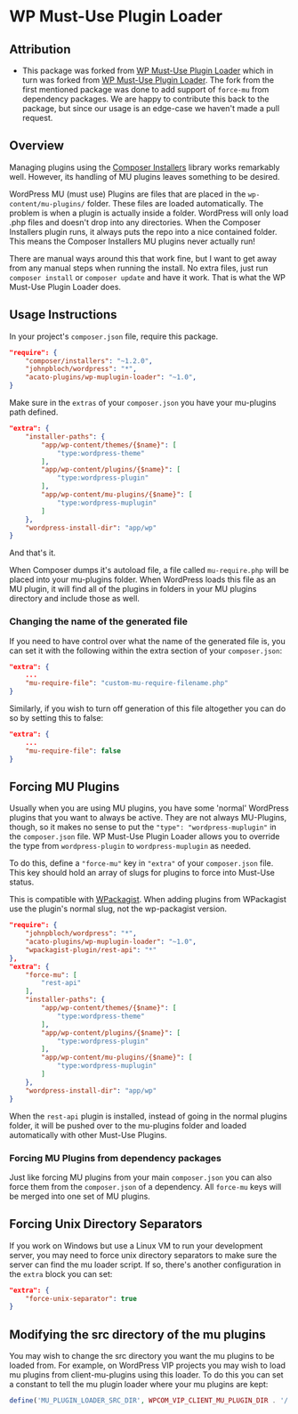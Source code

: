 # WP Must-Use Plugin Loader

## Attribution

- This package was forked from [WP Must-Use Plugin Loader](https://github.com/boxuk/wp-muplugin-loader) which in turn was forked from
  [WP Must-Use Plugin Loader](https://github.com/lkwdwrd/wp-muplugin-loader). The fork from the first mentioned package was done to add support of `force-mu` from dependency packages. We are happy to contribute this back to the package, but since our usage is an edge-case we haven't made a pull request.
  
## Overview

Managing plugins using the [Composer Installers](https://github.com/composer/installers) library works remarkably well. However, its handling of MU plugins leaves something to be desired.

WordPress MU (must use) Plugins are files that are placed in the `wp-content/mu-plugins/` folder. These files are loaded automatically. The problem is when a plugin is actually inside a folder. WordPress will only load .php files and doesn't drop into any directories. When the Composer Installers plugin runs, it always puts the repo into a nice contained folder. This means the Composer Installers MU plugins never actually run!

There are manual ways around this that work fine, but I want to get away from any manual steps when running the install. No extra files, just run `composer install` or `composer update` and have it work. That is what the WP Must-Use Plugin Loader does.

## Usage Instructions

In your project's `composer.json` file, require this package.

```json
"require": {
	"composer/installers": "~1.2.0",
	"johnpbloch/wordpress": "*",
	"acato-plugins/wp-muplugin-loader": "~1.0",
}
```
Make sure in the `extras` of your `composer.json` you have your mu-plugins path defined.

```json
"extra": {
	"installer-paths": {
		"app/wp-content/themes/{$name}": [
			"type:wordpress-theme"
		],
		"app/wp-content/plugins/{$name}": [
			"type:wordpress-plugin"
		],
		"app/wp-content/mu-plugins/{$name}": [
			"type:wordpress-muplugin"
		]
	},
	"wordpress-install-dir": "app/wp"
}
```

And that's it.

When Composer dumps it's autoload file, a file called `mu-require.php` will be placed into your mu-plugins folder. When WordPress loads this file as an MU plugin, it will find all of the plugins in folders in your MU plugins directory and include those as well.

### Changing the name of the generated file

If you need to have control over what the name of the generated file is, you can set it with the following within the extra section of your `composer.json`:

```json
"extra": {
	...
	"mu-require-file": "custom-mu-require-filename.php"
}
```

Similarly, if you wish to turn off generation of this file altogether you can do so by setting this to false:

```json
"extra": {
	...
	"mu-require-file": false
}
```

## Forcing MU Plugins

Usually when you are using MU plugins, you have some 'normal' WordPress plugins that you want to always be active. They are not always MU-Plugins, though, so it makes no sense to put the `"type": "wordpress-muplugin"` in the `composer.json` file. WP Must-Use Plugin Loader allows you to override the type from `wordpress-plugin` to `wordpress-muplugin` as needed.

To do this, define a `"force-mu"` key in `"extra"` of your `composer.json` file. This key should hold an array of slugs for plugins to force into Must-Use status.

This is compatible with [WPackagist](https://wpackagist.org/). When adding plugins from WPackagist use the plugin's normal slug, not the wp-packagist version.

```json
"require": {
	"johnpbloch/wordpress": "*",
	"acato-plugins/wp-muplugin-loader": "~1.0",
	"wpackagist-plugin/rest-api": "*"
},
"extra": {
	"force-mu": [
		"rest-api"
	],
	"installer-paths": {
		"app/wp-content/themes/{$name}": [
			"type:wordpress-theme"
		],
		"app/wp-content/plugins/{$name}": [
			"type:wordpress-plugin"
		],
		"app/wp-content/mu-plugins/{$name}": [
			"type:wordpress-muplugin"
		]
	},
	"wordpress-install-dir": "app/wp"
}
```

When the `rest-api` plugin is installed, instead of going in the normal plugins folder, it will be pushed over to the mu-plugins folder and loaded automatically with other Must-Use Plugins.

### Forcing MU Plugins from dependency packages

Just like forcing MU plugins from your main `composer.json` you can also force them from the `composer.json` of a dependency. All `force-mu` keys will be merged into one set of MU plugins.

## Forcing Unix Directory Separators

If you work on Windows but use a Linux VM to run your development server, you may need to force unix directory separators to make sure the server can find the mu loader script. If so, there's another configuration in the `extra` block you can set:

```json
"extra": {
	"force-unix-separator": true
}
```

## Modifying the src directory of the mu plugins

You may wish to change the src directory you want the mu plugins to be loaded from. For example, on WordPress VIP projects 
you may wish to load mu plugins from client-mu-plugins using this loader. To do this you can set a constant to tell the 
mu plugin loader where your mu plugins are kept:

```php
define('MU_PLUGIN_LOADER_SRC_DIR', WPCOM_VIP_CLIENT_MU_PLUGIN_DIR . '/');
```
